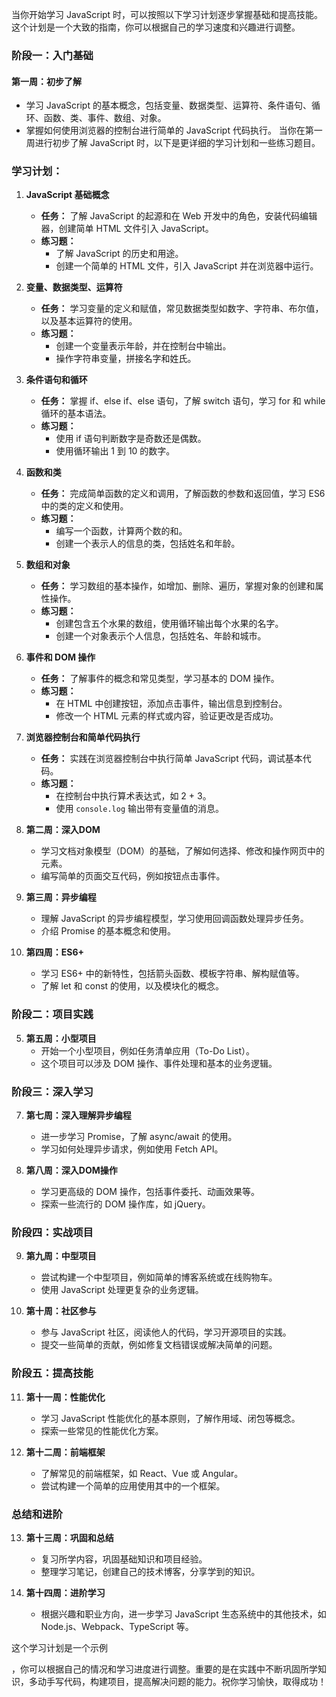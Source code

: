 当你开始学习 JavaScript 时，可以按照以下学习计划逐步掌握基础和提高技能。这个计划是一个大致的指南，你可以根据自己的学习速度和兴趣进行调整。

### 阶段一：入门基础

#### **第一周：初步了解**
   - 学习 JavaScript 的基本概念，包括变量、数据类型、运算符、条件语句、循环、函数、类、事件、数组、对象。
   - 掌握如何使用浏览器的控制台进行简单的 JavaScript 代码执行。
当你在第一周进行初步了解 JavaScript 时，以下是更详细的学习计划和一些练习题目。

### 学习计划：

1. **JavaScript 基础概念**
   - **任务：** 了解 JavaScript 的起源和在 Web 开发中的角色，安装代码编辑器，创建简单 HTML 文件引入 JavaScript。
   - **练习题：**
     - 了解 JavaScript 的历史和用途。
     - 创建一个简单的 HTML 文件，引入 JavaScript 并在浏览器中运行。

2. **变量、数据类型、运算符**
   - **任务：** 学习变量的定义和赋值，常见数据类型如数字、字符串、布尔值，以及基本运算符的使用。
   - **练习题：**
     - 创建一个变量表示年龄，并在控制台中输出。
     - 操作字符串变量，拼接名字和姓氏。

3. **条件语句和循环**
   - **任务：** 掌握 if、else if、else 语句，了解 switch 语句，学习 for 和 while 循环的基本语法。
   - **练习题：**
     - 使用 if 语句判断数字是奇数还是偶数。
     - 使用循环输出 1 到 10 的数字。

4. **函数和类**
   - **任务：** 完成简单函数的定义和调用，了解函数的参数和返回值，学习 ES6 中的类的定义和使用。
   - **练习题：**
     - 编写一个函数，计算两个数的和。
     - 创建一个表示人的信息的类，包括姓名和年龄。

5. **数组和对象**
   - **任务：** 学习数组的基本操作，如增加、删除、遍历，掌握对象的创建和属性操作。
   - **练习题：**
     - 创建包含五个水果的数组，使用循环输出每个水果的名字。
     - 创建一个对象表示个人信息，包括姓名、年龄和城市。

6. **事件和 DOM 操作**
   - **任务：** 了解事件的概念和常见类型，学习基本的 DOM 操作。
   - **练习题：**
     - 在 HTML 中创建按钮，添加点击事件，输出信息到控制台。
     - 修改一个 HTML 元素的样式或内容，验证更改是否成功。

7. **浏览器控制台和简单代码执行**
   - **任务：** 实践在浏览器控制台中执行简单 JavaScript 代码，调试基本代码。
   - **练习题：**
     - 在控制台中执行算术表达式，如 2 + 3。
     - 使用 `console.log` 输出带有变量值的消息。




2. **第二周：深入DOM**
   - 学习文档对象模型（DOM）的基础，了解如何选择、修改和操作网页中的元素。
   - 编写简单的页面交互代码，例如按钮点击事件。

3. **第三周：异步编程**
   - 理解 JavaScript 的异步编程模型，学习使用回调函数处理异步任务。
   - 介绍 Promise 的基本概念和使用。

4. **第四周：ES6+**
   - 学习 ES6+ 中的新特性，包括箭头函数、模板字符串、解构赋值等。
   - 了解 let 和 const 的使用，以及模块化的概念。

### 阶段二：项目实践

5. **第五周：小型项目**
   - 开始一个小型项目，例如任务清单应用（To-Do List）。
   - 这个项目可以涉及 DOM 操作、事件处理和基本的业务逻辑。


### 阶段三：深入学习

7. **第七周：深入理解异步编程**
   - 进一步学习 Promise，了解 async/await 的使用。
   - 学习如何处理异步请求，例如使用 Fetch API。

8. **第八周：深入DOM操作**
   - 学习更高级的 DOM 操作，包括事件委托、动画效果等。
   - 探索一些流行的 DOM 操作库，如 jQuery。

### 阶段四：实战项目

9. **第九周：中型项目**
   - 尝试构建一个中型项目，例如简单的博客系统或在线购物车。
   - 使用 JavaScript 处理更复杂的业务逻辑。

10. **第十周：社区参与**
    - 参与 JavaScript 社区，阅读他人的代码，学习开源项目的实践。
    - 提交一些简单的贡献，例如修复文档错误或解决简单的问题。

### 阶段五：提高技能

11. **第十一周：性能优化**
    - 学习 JavaScript 性能优化的基本原则，了解作用域、闭包等概念。
    - 探索一些常见的性能优化方案。

12. **第十二周：前端框架**
    - 了解常见的前端框架，如 React、Vue 或 Angular。
    - 尝试构建一个简单的应用使用其中的一个框架。

### 总结和进阶

13. **第十三周：巩固和总结**
    - 复习所学内容，巩固基础知识和项目经验。
    - 整理学习笔记，创建自己的技术博客，分享学到的知识。

14. **第十四周：进阶学习**
    - 根据兴趣和职业方向，进一步学习 JavaScript 生态系统中的其他技术，如 Node.js、Webpack、TypeScript 等。

这个学习计划是一个示例

，你可以根据自己的情况和学习进度进行调整。重要的是在实践中不断巩固所学知识，多动手写代码，构建项目，提高解决问题的能力。祝你学习愉快，取得成功！